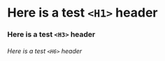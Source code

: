 # Here is a test `<H1>` header
### Here is a test `<H3>` header
###### Here is a test `<H6>` header
